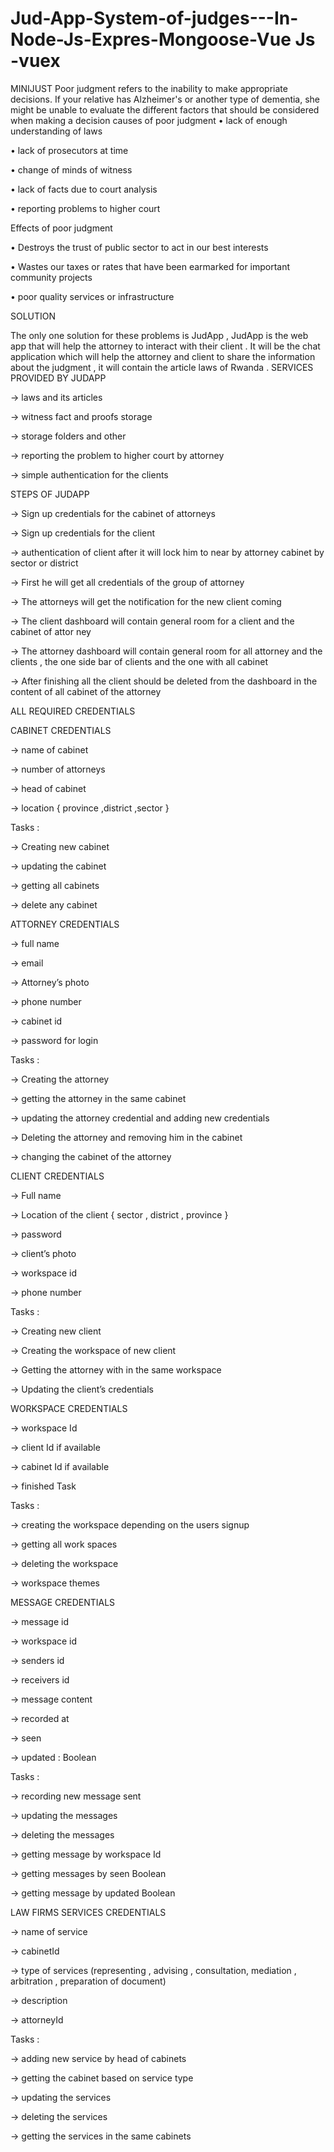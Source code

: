 # Jud-App-System-of-judges---In-Node-Js-Expres-Mongoose-Vue Js -vuex
MINIJUST
Poor judgment refers to the inability to make appropriate decisions. If your relative has Alzheimer's or another type of dementia, she might be unable to evaluate the different factors that should be considered when making a decision
causes of poor judgment
• lack of enough understanding of laws

• lack of prosecutors at time

• change of minds of witness

• lack of facts due to court analysis

• reporting problems to higher court

Effects of poor judgment


• Destroys the trust of public sector to act in our best interests

• Wastes our taxes or rates that have been earmarked for important community projects

• poor quality services or infrastructure

SOLUTION


The only one  solution for these problems is   JudApp , JudApp is the web app that will help the attorney to interact with their client .
It will be the chat application which will help the attorney and client to share the information about the judgment ,  it will contain the article laws of Rwanda .
SERVICES PROVIDED BY JUDAPP


→ laws and its articles

→ witness fact and proofs storage

→  storage folders and other

→ reporting the problem to higher court by attorney

→ simple authentication for the clients


STEPS OF JUDAPP


→ Sign up credentials for the cabinet of attorneys

→ Sign up credentials for the client

→ authentication of client after it will lock him to near by attorney cabinet by sector or district

→ First he will get all credentials of the group of attorney

→ The attorneys will get the notification for the new client coming

→ The client dashboard will contain general  room for a client and the cabinet of attor
ney

→ The attorney dashboard will contain general room for all attorney and the clients , the one side bar of clients and the one with all cabinet

→ After finishing all the client should be deleted from the dashboard in the content of all cabinet of the attorney

ALL REQUIRED CREDENTIALS

CABINET CREDENTIALS



→ name of cabinet

→ number of attorneys

→ head of cabinet

→ location {
province ,district ,sector
}

Tasks :


→ Creating new cabinet

→ updating the cabinet

→ getting all cabinets

→ delete any cabinet

ATTORNEY CREDENTIALS


→ full name

→ email

→ Attorney’s photo

→ phone number

→ cabinet id

→ password for login

Tasks :



→ Creating the attorney

→ getting the attorney in the same cabinet

→ updating the attorney credential and adding new credentials

→ Deleting the attorney and removing him in the cabinet

→ changing the cabinet of the attorney



CLIENT CREDENTIALS



→ Full name

→ Location of the client { sector , district , province }

→ password

→ client’s photo

→ workspace id

→ phone number

Tasks :


→ Creating new client

→ Creating the workspace of new client

→ Getting the attorney with in the same workspace

→ Updating the client’s credentials


WORKSPACE CREDENTIALS



→ workspace Id

→ client Id if available

→ cabinet Id if available

→ finished Task


Tasks :



→ creating the workspace depending on the users signup

→ getting all work spaces

→ deleting the workspace

→ workspace themes


MESSAGE CREDENTIALS



→ message id

→ workspace id

→ senders id

→ receivers id


→ message content

→ recorded at

→ seen

→ updated : Boolean

Tasks :


→ recording new message sent

→ updating the messages

→ deleting the messages

→ getting message by workspace Id

→ getting messages by seen Boolean

→ getting message by updated Boolean

LAW FIRMS SERVICES CREDENTIALS



→ name of service


→ cabinetId

→ type of services (representing , advising , consultation, mediation , arbitration , preparation of document)

→ description

→ attorneyId

Tasks :


→ adding new service by head of cabinets

→ getting the cabinet based on service type

→ updating the services

→ deleting the services

→ getting the services in the same cabinets
